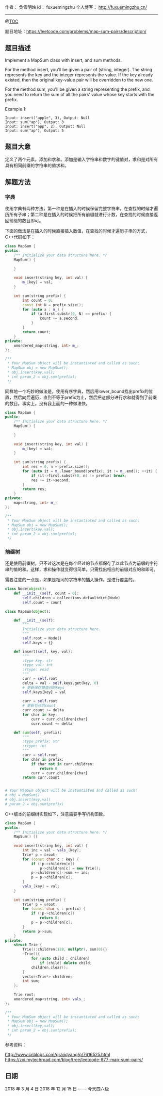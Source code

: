 
作者： 负雪明烛
id：	fuxuemingzhu
个人博客：	http://fuxuemingzhu.cn/

---
@[TOC](目录)

题目地址：https://leetcode.com/problems/map-sum-pairs/description/

## 题目描述

Implement a MapSum class with insert, and sum methods.

For the method insert, you'll be given a pair of (string, integer). The string represents the key and the integer represents the value. If the key already existed, then the original key-value pair will be overridden to the new one.

For the method sum, you'll be given a string representing the prefix, and you need to return the sum of all the pairs' value whose key starts with the prefix.

Example 1:

    Input: insert("apple", 3), Output: Null
    Input: sum("ap"), Output: 3
    Input: insert("app", 2), Output: Null
    Input: sum("ap"), Output: 5


## 题目大意

定义了两个元素，添加和求和。添加是输入字符串和数字的键值对，求和是对所有具有相同前缀的字符串的值求和。

## 解题方法

### 字典

使用字典有两种方法，第一种是在插入的时候保留完整字符串，在查找的时候才遍历所有子串；第二种是在插入的时候把所有前缀就进行计数，在查找的时候直接返回前缀的数目即可。

下面的做法是在插入的时候直接插入数值，在查找的时候才遍历子串的方式， C++代码如下：

```cpp
class MapSum {
public:
    /** Initialize your data structure here. */
    MapSum() {
        
    }
    
    void insert(string key, int val) {
        m_[key] = val;
    }
    
    int sum(string prefix) {
        int count = 0;
        const int N = prefix.size();
        for (auto a : m_) {
            if (a.first.substr(0, N) == prefix) {
                count += a.second;
            }
        }
        return count;
    }
private:
    unordered_map<string, int> m_;
};

/**
 * Your MapSum object will be instantiated and called as such:
 * MapSum obj = new MapSum();
 * obj.insert(key,val);
 * int param_2 = obj.sum(prefix);
 */
```

同样地一个巧妙的做法是，使用有序字典，然后用lower_bound找出prefix的位置，然后向后遍历，直到不等于prefix为止，然后把这部分进行求和就得到了前缀的数目。事实上，没有我上面的一种做法快。

```cpp
class MapSum {
public:
    /** Initialize your data structure here. */
    MapSum() {
        
    }
    
    void insert(string key, int val) {
        m_[key] = val;
    }
    
    int sum(string prefix) {
        int res = 0, n = prefix.size();
        for (auto it = m_.lower_bound(prefix); it != m_.end(); ++it) {
            if (it->first.substr(0, n) != prefix) break;
            res += it->second;
        }
        return res;
    }
private:
    map<string, int> m_;
};

/**
 * Your MapSum object will be instantiated and called as such:
 * MapSum obj = new MapSum();
 * obj.insert(key,val);
 * int param_2 = obj.sum(prefix);
 */
```


### 前缀树

还是使用前缀树。只不过这次是在每个经过的节点都保存了以此节点为前缀的字符串的值的和。这样，求和操作就变得很简单，只需找出相应的前缀对应的和即可。

需要注意的一点是，如果是相同的字符串的插入操作，是进行覆盖的。

```python
class Node(object):
    def __init__(self, count = 0):
        self.children = collections.defaultdict(Node)
        self.count = count
        
class MapSum(object):

    def __init__(self):
        """
        Initialize your data structure here.
        """
        self.root = Node()
        self.keys = {}

    def insert(self, key, val):
        """
        :type key: str
        :type val: int
        :rtype: void
        """
        curr = self.root
        delta = val - self.keys.get(key, 0)
        # 更新保存键值对的keys
        self.keys[key] = val
        
        curr = self.root
        # 更新节点的count
        curr.count += delta
        for char in key:
            curr = curr.children[char]
            curr.count += delta

    def sum(self, prefix):
        """
        :type prefix: str
        :rtype: int
        """
        curr = self.root
        for char in prefix:
            if char not in curr.children:
                return 0
            curr = curr.children[char]
        return curr.count


# Your MapSum object will be instantiated and called as such:
# obj = MapSum()
# obj.insert(key,val)
# param_2 = obj.sum(prefix)
```

C++版本的前缀树实现如下，注意需要手写析构函数。

```cpp
class MapSum {
public:
    /** Initialize your data structure here. */
    MapSum() {}
    
    void insert(string key, int val) {
        int inc = val - vals_[key];
        Trie* p = &root;
        for (const char c : key) {
            if (!p->children[c])
                p->children[c] = new Trie();
            p->children[c]->sum += inc;
            p = p->children[c];
        }
        vals_[key] = val;
    }
    
    int sum(string prefix) {
        Trie* p = &root;
        for (const char c : prefix) {
            if (!p->children[c])
                return 0;
            p = p->children[c];
        }
        return p->sum;
    }
private:
    struct Trie {
        Trie():children(128, nullptr), sum(0){}
        ~Trie(){
            for (auto child : children)
                if (child) delete child;
            children.clear();
        }
        vector<Trie*> children;
        int sum;
    };
    
    Trie root;
    unordered_map<string, int> vals_;
};

/**
 * Your MapSum object will be instantiated and called as such:
 * MapSum obj = new MapSum();
 * obj.insert(key,val);
 * int param_2 = obj.sum(prefix);
 */
```

参考资料：

http://www.cnblogs.com/grandyang/p/7616525.html
https://zxi.mytechroad.com/blog/tree/leetcode-677-map-sum-pairs/

## 日期

2018 年 3 月 4 日 
2018 年 12 月 15 日 —— 今天四六级
